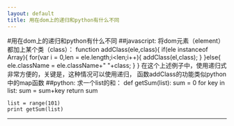 ```yaml
---
layout: default
title: 用在dom上的递归和python有什么不同
---
```

#用在dom上的递归和python有什么不同
##javascript:
将dom元素（element）都加上某个类（class）：
	function addClass(ele,class){
		if(ele instanceof Array){
			for(var i = 0,len = ele.length;i<len;i++){
				addClass(el,class);
			}
		}else{
			ele.className = ele.className+" "+class;
		}
	}
在这个上述例子中，使用递归式非常方便的，关键是，这种情况可以使用递归，
函数addClass的功能类似python中的map函数
##python:
求一个list的和：
	def getSum(list):
		sum = 0
		for key in list:
			sum = sum+key
		return sum

	list = range(101)
	print getSum(list)
***

